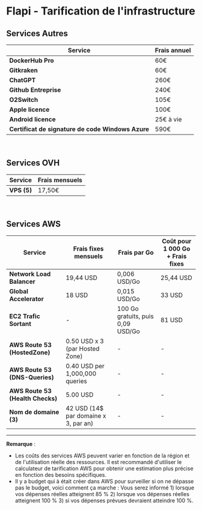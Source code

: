 # Flapi - Tarification de l'infrastructure

## Services Autres

| Service                                  | Frais annuel    |
|------------------------------------------|-----------------|
| **DockerHub Pro**                        | 60€             |
| **Gitkraken**                            | 60€             |
| **ChatGPT**                              | 260€            |
| **Github Entreprise**                    | 240€            |
| **O2Switch**                             | 105€            |
| **Apple licence**                        | 100€            |
| **Android licence**                      | 25€ à vie       |
| **Certificat de signature de code Windows Azure** | 590€   |

<br />

## Services OVH

| Service                                   | Frais mensuels |
|------------------------------------------|-----------------|
| **VPS (5)**                              | 17,50€          |

<br />

## Services AWS

| Service                         | Frais fixes mensuels | Frais par Go                    | Coût pour 1 000 Go + Frais fixes |
|---------------------------------|----------------------|---------------------------------|--------------------|
| **Network Load Balancer**       | 19,44 USD            | 0,006 USD/Go                    | 25,44 USD          |
| **Global Accelerator**          | 18 USD               | 0,015 USD/Go                    | 33 USD             |
| **EC2 Trafic Sortant**          | -                    | 100 Go gratuits, puis 0,09 USD/Go | 81 USD             |
| **AWS Route 53 (HostedZone)**   | 0.50 USD x 3 (par Hosted Zone) | - | - |
| **AWS Route 53 (DNS-Queries)**  | 0.40 USD per 1,000,000 queries | - | - |
| **AWS Route 53 (Health Checks)**| 5.00 USD | - | - |
| **Nom de domaine (3)**          | 42 USD (14$ par domaine x 3, par an) | - | - |

---

**Remarque** : 
- Les coûts des services AWS peuvent varier en fonction de la région et de l'utilisation réelle des ressources. Il est recommandé d'utiliser le calculateur de tarification AWS pour obtenir une estimation plus précise en fonction des besoins spécifiques.
- Il y a budget qui à était créer dans AWS pour surveiller si on ne dépasse pas le budget, voici comment ça marche : Vous serez informé 1) lorsque vos dépenses réelles atteignent 85 % 2) lorsque vos dépenses réelles atteignent 100 % 3) si vos dépenses prévues devraient atteindre 100 %.
